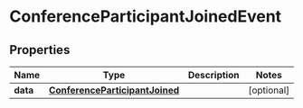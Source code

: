 

# ConferenceParticipantJoinedEvent

## Properties

Name | Type | Description | Notes
------------ | ------------- | ------------- | -------------
**data** | [**ConferenceParticipantJoined**](ConferenceParticipantJoined.md) |  |  [optional]



